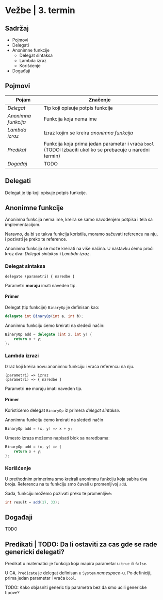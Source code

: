 # Vežbe | 3. termin

## Sadržaj
- Pojmovi
- Delegati
- Anonimne funkcije
    - Delegat sintaksa
    - Lambda izraz
    - Korišćenje
- Događaji


## Pojmovi
|Pojam|Značenje|
|-|-|
|_Delegat_|Tip koji opisuje potpis funkcije|
|_Anonimna funkcija_|Funkcija koja nema ime|
|_Lambda izraz_|Izraz kojim se kreira _anonimna funkcija_|
|_Predikat_|Funkcija koja prima jedan parametar i vraća `bool` (TODO: Izbaciti ukoliko se prebacuje u naredni termin)|
|_Događaj_|TODO|

## Delegati

Delegat je tip koji opisuje potpis funkcije.

## Anonimne funkcije

Anonimna funkcija nema ime, kreira se samo navođenjem potpisa i tela sa implementacijom.

Naravno, da bi se takva funkcija koristila, moramo sačuvati referencu na nju, i pozivati je preko te reference.

Anonimna funkcija se može kreirati na više načina. U nastavku ćemo proći kroz dva: _Delegat sintaksa_ i _Lambda izraz_.

### Delegat sintaksa
```
delegate (parametri) { naredbe }
```
Parametri **moraju** imati naveden tip.

#### Primer

Delegat (tip funkcije) `BinaryOp` je definisan kao:
```cs
delegate int BinaryOp(int a, int b);
```

Anonimnu funkciju ćemo kreirati na sledeći način:
```cs
BinaryOp add = delegate (int x, int y) {
    return x + y;
};
```

### Lambda izrazi

Izraz koji kreira novu anonimnu funkciju i vraća referencu na nju.

```
(parametri) => izraz
(parametri) => { naredbe }
```
Parametri **ne** moraju imati naveden tip.

#### Primer

Koristićemo delegat `BinaryOp` iz primera _delegat sintakse_.

Anonimnu funkciju ćemo kreirati na sledeći način
```cs
BinaryOp add = (x, y) => x + y;
```

Umesto izraza možemo napisati blok sa naredbama:
```cs
BinaryOp add = (x, y) => {
    return x + y;
};
```

### Korišćenje

U prethodnim primerima smo kreirali anonimnu funkciju koja sabira dva broja. Referencu na tu funkciju smo čuvali u promenljivoj `add`. 

Sada, funkciju možemo pozivati preko te promenljive:
```cs
int result = add(17, 33);
```

## Događaji

TODO


## Predikati | TODO: Da li ostaviti za cas gde se rade genericki delegati?

Predikat u matematici je funkcija koja mapira parametar u `true` ili `false`.

U C#, `Predicate` je delegat definisan u `System` _namespace_-u. Po definiciji, prima jedan parametar i vraća `bool`.

TODO: Kako objasniti generic tip parametra bez da smo ucili genericke tipove?